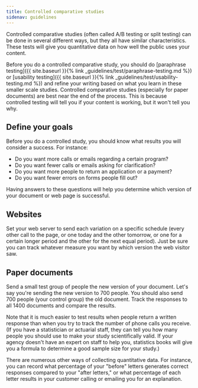 ```yaml
---
title: Controlled comparative studies
sidenav: guidelines
---
```


Controlled comparative studies (often called A/B testing or split testing) can be done in several different ways, but they all have similar characteristics. These tests will give you quantitative data on how well the public uses your content.

Before you do a controlled comparative study, you should do [paraphrase testing]({{ site.baseurl }}{% link _guidelines/test/paraphrase-testing.md %}) or [usability testing]({{ site.baseurl }}{% link _guidelines/test/usability-testing.md %}) and refine your writing based on what you learn in these smaller scale studies. Controlled comparative studies (especially for paper documents) are best near the end of the process. This is because controlled testing will tell you if your content is working, but it won't tell you why.

## Define your goals

Before you do a controlled study, you should know what results you will consider a success. For instance:

- Do you want more calls or emails regarding a certain program?
- Do you want fewer calls or emails asking for clarification?
- Do you want more people to return an application or a payment?
- Do you want fewer errors on forms people fill out?

Having answers to these questions will help you determine which version of your document or web page is successful.

## Websites

Set your web server to send each variation on a specific schedule (every other call to the page, or one today and the other tomorrow, or one for a certain longer period and the other for the next equal period). Just be sure you can track whatever measure you want by which version the web visitor saw.

## Paper documents

Send a small test group of people the new version of your document. Let's say you're sending the new version to 700 people. You should also send 700 people (your control group) the old document. Track the responses to all 1400 documents and compare the results.

Note that it is much easier to test results when people return a written response than when you try to track the number of phone calls you receive. (If you have a statistician or actuarial staff, they can tell you how many people you should use to make your study scientifically valid. If your agency doesn't have an expert on staff to help you, statistics books will give you a formula to determine a good sample size for your study.)

There are numerous other ways of collecting quantitative data. For instance, you can record what percentage of your "before" letters generates correct responses compared to your "after letters," or what percentage of each letter results in your customer calling or emailing you for an explanation.
